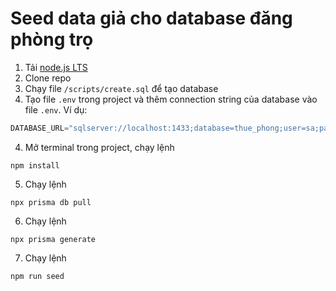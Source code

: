 # Seed data giả cho database đăng phòng trọ

1. Tải [node.js LTS](https://nodejs.org/en)
2. Clone repo
3. Chạy file ```/scripts/create.sql``` để tạo database
4. Tạo file ```.env``` trong project và thêm connection string của database vào file ```.env```. Ví dụ:

```js
DATABASE_URL="sqlserver://localhost:1433;database=thue_phong;user=sa;password=vi_du_password;encrypt=true;trustServerCertificate=true;hostNameInCertificate=*.database.windows.net;loginTimeout=30;"
```

4. Mở terminal trong project, chạy lệnh 

```console
npm install
```

5. Chạy lệnh 

```console
npx prisma db pull
```

6. Chạy lệnh 

```console
npx prisma generate
```

7. Chạy lệnh 

```console
npm run seed
```